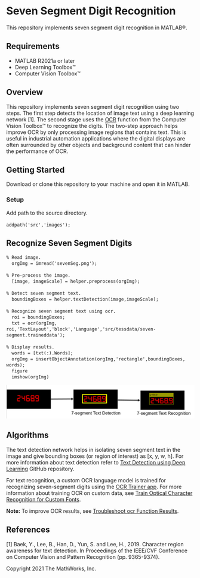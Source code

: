 # Seven Segment Digit Recognition

This repository implements seven segment digit recognition in MATLAB&reg;.

Requirements
------------  

- MATLAB R2021a or later
- Deep Learning Toolbox&trade;
- Computer Vision Toolbox&trade;

Overview
--------

This repository implements seven segment digit recognition using two steps. The first step detects the location of image text using a deep learning network [1]. The second stage uses the [OCR](https://in.mathworks.com/help/vision/ref/ocr.html) function from the Computer Vision Toolbox&trade; to recognize the digits. The two-step approach helps improve OCR by only processing image regions that contains text. This is useful in industrial automation applications where the digital displays are often surrounded by other objects and background content that can hinder the performance of OCR. 

Getting Started
---------------
Download or clone this repository to your machine and open it in MATLAB.
### Setup
Add path to the source directory.

`addpath('src','images');`

Recognize Seven Segment Digits
---------------------------------------

```
% Read image.
  orgImg = imread('sevenSeg.png');

% Pre-process the image.
  [image, imageScale] = helper.preprocess(orgImg);
  
% Detect seven segment text.
  boundingBoxes = helper.textDetection(image,imageScale);
  
% Recognize seven segment text using ocr.
  roi = boundingBoxes;
  txt = ocr(orgImg, roi,'TextLayout','block','Language','src/tessdata/seven-segment.traineddata');
 
% Display results.
  words = [txt(:).Words];
  orgImg = insertObjectAnnotation(orgImg,'rectangle',boundingBoxes, words);
  figure
  imshow(orgImg)
```

<img src="images/workflow.PNG" alt ="image"/>

Algorithms
---------------------------------------
The text detection network helps in isolating seven segment text in the image and give bounding boxes (or region of interest) as [x, y, w, h]. For more information about text detection refer to [Text Detection using Deep Learning](https://github.com/matlab-deep-learning/Text-Detection-using-Deep-Learning) GitHub repository.

For text recognition, a custom OCR language model is trained for recognizing seven-segment digits using the [OCR Trainer app](https://in.mathworks.com/help/vision/ref/ocrtrainer-app.html#:~:text=The%20OCR%20Trainer%20app%20allows%20you%20to%20label,the%20app%20icon.%20MATLAB%20command%20prompt%3A%20Enter%20ocrTrainer.). For more information about training OCR on custom data, see [Train Optical Character Recognition for Custom Fonts](https://www.mathworks.com/help/vision/ug/train-optical-character-recognition-for-custom-fonts.html).

**Note:** To improve OCR results, see [Troubleshoot ocr Function Results](https://in.mathworks.com/help/vision/ug/troubleshoot-ocr-function-results.html).

References
---------------------------------------
[1] Baek, Y., Lee, B., Han, D., Yun, S. and Lee, H., 2019. Character region awareness for text detection. In Proceedings of the IEEE/CVF Conference on Computer Vision and Pattern Recognition (pp. 9365-9374).


Copyright 2021 The MathWorks, Inc.
